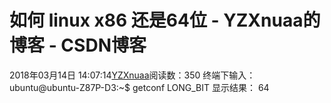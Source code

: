 # 如何 linux x86 还是64位 - YZXnuaa的博客 - CSDN博客
2018年03月14日 14:07:14[YZXnuaa](https://me.csdn.net/YZXnuaa)阅读数：350
终端下输入：
ubuntu@ubuntu-Z87P-D3:~$ getconf LONG_BIT
显示结果：
64
